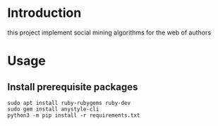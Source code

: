 # Introduction

this project implement social mining algorithms for the web of authors

# Usage

## Install prerequisite packages

```shell
sudo apt install ruby-rubygems ruby-dev
sudo gem install anystyle-cli
python3 -m pip install -r requirements.txt
```


